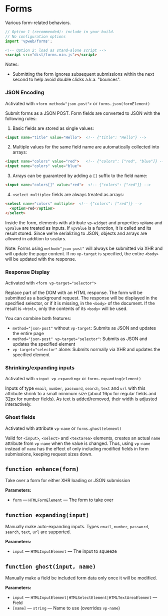 # Forms

Various form-related behaviors.

```js
// Option 1 (recommended): include in your build.
// No configuration options
import 'vpweb/forms';
```

```html
<!-- Option 2: load as stand-alone script -->
<script src="dist/forms.min.js"></script>
```

Notes:

* Submitting the form ignores subsequent submissions within the next second to help avoid double clicks a.k.a. "bounces".

### JSON Encoding

Activated with `<form method="json-post">` or `forms.json(formElement)`

Submit forms as a JSON POST. Form fields are converted to JSON with the following rules:

1. Basic fields are stored as single values:
```html
<input name="title" value="Hello">  <!-- {"title": "Hello"} -->
```

2. Multiple values for the same field name are automatically collected into arrays:
```html
<input name="colors" value="red">   <!-- {"colors": ["red", "blue"]} -->
<input name="colors" value="blue">
```

3. Arrays can be guaranteed by adding a `[]` suffix to the field name:
```html
<input name="colors[]" value="red">  <!-- {"colors": ["red"]} -->
```

4. `<select multiple>` fields are always treated as arrays:
```html
<select name="colors" multiple>  <!-- {"colors": ["red"]} -->
  <option>red</option>
</select>
```

Inside the form, elements with attribute `vp-widget` and properties `vpName` and `vpValue` are treated as inputs. If `vpValue` is a function, it is called and its result stored. Since we're serializing to JSON, objects and arrays are allowed in addition to scalars.

Note: Forms using `method="json-post"` will always be submitted via XHR and will update the page content. If no `vp-target` is specified, the entire `<body>` will be updated with the response.

### Response Display

Activated with `<form vp-target="selector">`

Replace part of the DOM with an HTML response. The form will be submitted as a background request. The response will be displayed in the specified selector, or if it is missing, in the `<body>` of the document. If the result is `<html>`, only the contents of its `<body>` will be used.

You can combine both features:
- `method="json-post"` without `vp-target`: Submits as JSON and updates the entire page
- `method="json-post" vp-target="selector"`: Submits as JSON and updates the specified element
- `vp-target="selector"` alone: Submits normally via XHR and updates the specified element

### Shrinking/expanding inputs

Activated with `<input vp-expanding>` or `forms.expanding(element)`

Inputs of type `email`, `number`, `password`, `search`, `text` and `url` with this attribute shrink to a small minimum size (about 16px for regular fields and 32px for number fields).  As text is added/removed, their width is adjusted interactively.

### Ghost fields

Activated with attribute `vp-name` or `forms.ghost(element)`

Valid for `<input>`, `<select>` and `<textarea>` elements, creates an actual `name` attribute from `vp-name` when the value is changed.  Thus, using `vp-name` instead of `name` has the effect of only including modified fields in form submissions, keeping request sizes down.

<!-- BEGIN DOC-COMMENT H2 js/forms.js -->
<!-- AUTOMATICALLY GENERATED, DO NOT EDIT -->
## `function enhance(form)`

Take over a form for either XHR loading or JSON submission

**Parameters:**

* `form` — `HTMLFormElement` — The form to take over

## `function expanding(input)`

Manually make auto-expanding inputs.  Types `email`, `number`, `password`, `search`, `text`, `url` are supported.

**Parameters:**

* `input` — `HTMLInputElement` — The input to squeeze

## `function ghost(input, name)`

Manually make a field be included form data only once it will be modified.

**Parameters:**

* `input` — `HTMLInputElement|HTMLSelectElement|HTMLTextAreaElement` — Field
* `[name]` — `string` — Name to use (overrides `vp-name`)

<!-- END DOC-COMMENT -->
